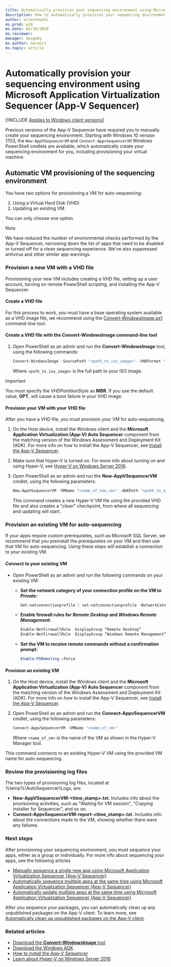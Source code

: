 ```yaml
---
title: Automatically provision your sequencing environment using Microsoft Application Virtualization Sequencer (App-V Sequencer) (Windows 10/11)
description: How to automatically provision your sequencing environment using Microsoft Application Virtualization Sequencer (App-V Sequencer) PowerShell cmdlet or the user interface.
author: aczechowski
ms.prod: w10
ms.date: 04/18/2018
ms.reviewer: 
manager: dougeby
ms.author: aaroncz
ms.topic: article
---
```

# Automatically provision your sequencing environment using Microsoft Application Virtualization Sequencer (App-V Sequencer)

[!INCLUDE [Applies to Windows client versions](../includes/applies-to-windows-client-versions.md)]

Previous versions of the App-V Sequencer have required you to manually create your sequencing environment. Starting with Windows 10 version 1703, the `New-AppVSequencerVM` and `Connect-AppvSequencerVM` Windows PowerShell cmdlets are available, which automatically create your sequencing environment for you, including provisioning your virtual machine.

## Automatic VM provisioning of the sequencing environment

You have two options for provisioning a VM for auto-sequencing:

1. Using a Virtual Hard Disk (VHD)
2. Updating an existing VM

You can only choose one option.

>[!NOTE]
>We have reduced the number of environmental checks performed by the App-V Sequencer, narrowing down the list of apps that need to be disabled or turned off for a clean sequencing experience. We've also suppressed antivirus and other similar app warnings.

### Provision a new VM with a VHD file

Provisioning your new VM includes creating a VHD file, setting up a user account, turning on remote PowerShell scripting, and installing the App-V Sequencer.

#### Create a VHD file

For this process to work, you must have a base operating system available as a VHD image file, we recommend using the [Convert-WindowsImage.ps1](https://gallery.technet.microsoft.com/scriptcenter/Convert-WindowsImageps1-0fe23a8f) command-line tool.

#### Create a VHD file with the Convert-WindowsImage command-line tool

1. Open PowerShell as an admin and run the **Convert-WindowsImage** tool, using the following commands:

    ```ps1
    Convert-WindowsImage -SourcePath "<path_to_iso_image>" -VHDFormat "VHD" -VHDPartitionStyle "MBR"
    ```
    Where ```<path_to_iso_image>``` is the full path to your ISO image.

>[!IMPORTANT]
>You must specify the *VHDPartitionStyle* as **MBR**. If you use the default value, **GPT**, will cause a boot failure in your VHD image.

#### Provision your VM with your VHD file

After you have a VHD file, you must provision your VM for auto-sequencing.

1. On the Host device, install the Windows client and the **Microsoft Application Virtualization (App-V) Auto Sequencer** component from the matching version of the Windows Assessment and Deployment Kit (ADK). For more info on how to install the App-V Sequencer, see [Install the App-V Sequencer](appv-install-the-sequencer.md).
2. Make sure that Hyper-V is turned on. For more info about turning on and using Hyper-V, see [Hyper-V on Windows Server 2016](/windows-server/virtualization/hyper-v/Hyper-V-on-Windows-Server).
3. Open PowerShell as an admin and run the **New-AppVSequencerVM** cmdlet, using the following parameters:

    ```PowerShell
    New-AppVSequencerVM -VMName "<name_of_new_vm>" -ADKPath "<path_to_adk_install_folder>" -VHDPath "<path_to_vhd_file>" -VMMemory "<vm_memory_size>" -VMSwitch "<name_of_network_switch>"
    ```

   This command creates a new Hyper-V VM file using the provided VHD file and also creates a "clean" checkpoint, from where all sequencing and updating will start.

### Provision an existing VM for auto-sequencing

If your apps require custom prerequisites, such as Microsoft SQL Server, we recommend that you preinstall the prerequisites on your VM and then use that VM for auto-sequencing. Using these steps will establish a connection to your existing VM.

#### Connect to your existing VM

- Open PowerShell as an admin and run the following commands on your existing VM:

    - **Set the network category of your connection profile on the VM to _Private_:** 
    
        ```PowerShell
        Get-netconnectionprofile | set-netconnectionprofile -NetworkCategory Private
        ```
        
    - **Enable firewall rules for _Remote Desktop_ and _Windows Remote Management_:**
    
        ```PowerShell
        Enable-NetFirewallRule -DisplayGroup “Remote Desktop”
        Enable-NetFirewallRule -DisplayGroup “Windows Remote Management”
        ```

    - **Set the VM to receive remote commands without a confirmation prompt:**
    
        ```PowerShell
        Enable-PSRemoting –Force
        ```

#### Provision an existing VM

1. On the Host device, install the Windows client and the **Microsoft Application Virtualization (App-V) Auto Sequencer** component from the matching version of the Windows Assessment and Deployment Kit (ADK). For more info on how to install the App-V Sequencer, see [Install the App-V Sequencer](appv-install-the-sequencer.md).

2. Open PowerShell as an admin and run the **Connect-AppvSequencerVM** cmdlet, using the following parameters:

    ```ps1
    Connect-AppvSequencerVM -VMName "<name_of_vm>"
    ```
    
    Where ```<name_of_vm>``` is the name of the VM as shown in the Hyper-V Manager tool.

This command connects to an existing Hyper-V VM using the provided VM name for auto-sequencing.

### Review the provisioning log files

The two types of provisioning log files, located at %temp%\AutoSequencer\Logs, are:

- **New-AppVSequencerVM-<time_stamp>.txt**. Includes info about the provisioning activities, such as "Waiting for VM session", "Copying installer for Sequencer", and so on.
- **Connect-AppvSequencerVM-report-<time_stamp>.txt**. Includes info about the connections made to the VM, showing whether there were any failures.

### Next steps

After provisioning your sequencing environment, you must sequence your apps, either as a group or individually. For more info about sequencing your apps, see the following articles

- [Manually sequence a single new app using Microsoft Application Virtualization Sequencer (App-V Sequencer)](appv-sequence-a-new-application.md)
- [Automatically sequence multiple apps at the same time using Microsoft Application Virtualization Sequencer (App-V Sequencer)](appv-auto-batch-sequencing.md)
- [Automatically update multiple apps at the same time using Microsoft Application Virtualization Sequencer (App-V Sequencer)](appv-auto-batch-updating.md)

After you sequence your packages, you can automatically clean up any unpublished packages on the App-V client. To learn more, see [Automatically clean up unpublished packages on the App-V client](appv-auto-clean-unpublished-packages.md).

### Related articles

- [Download the **Convert-WindowsImage** tool](https://www.powershellgallery.com/packages/Convert-WindowsImage/10.0)
- [Download the Windows ADK](https://developer.microsoft.com/windows/hardware/windows-assessment-deployment-kit)
- [How to install the App-V Sequencer](appv-install-the-sequencer.md)
- [Learn about Hyper-V on Windows Server 2016](/windows-server/virtualization/hyper-v/Hyper-V-on-Windows-Server)
